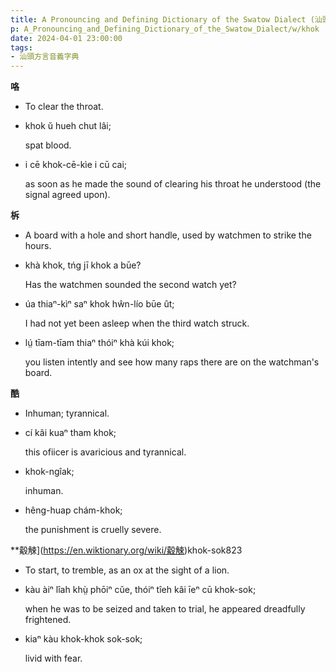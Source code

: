```yaml
---
title: A Pronouncing and Defining Dictionary of the Swatow Dialect (汕頭方言音義字典) / khok
p: A_Pronouncing_and_Defining_Dictionary_of_the_Swatow_Dialect/w/khok
date: 2024-04-01 23:00:00
tags: 
- 汕頭方言音義字典
---
```



**咯**
- To clear the throat.

- khok ŭ hueh chut lâi;

  spat blood.

- i cē khok-cē-kìe i cū cai;

  as soon as he made the sound of clearing his throat he understood (the signal agreed upon).

**柝**
- A board with a hole and short handle, used by watchmen to strike the hours.

- khà khok, tńg jī khok a būe?

  Has the watchmen sounded the second watch yet?

- úa thiaⁿ-kìⁿ saⁿ khok hŵn-lío būe ût;

  I had not yet been asleep when the third watch struck.

- lṳ́ tīam-tīam thiaⁿ thóiⁿ khà kúi khok;

  you listen intently and see how many raps there are on the watchman's board.

**酷**
- Inhuman; tyrannical.

- cí kâi kuaⁿ tham khok;

  this ofiicer is avaricious and tyrannical.

- khok-ngîak;

  inhuman.

- hêng-huap chám-khok;

  the punishment is cruelly severe.

**觳觫](https://en.wiktionary.org/wiki/觳觫)khok-sok823
- To start, to tremble, as an ox at the sight of a lion.

- kàu àiⁿ lîah khṳ̀ phōiⁿ cŭe, thóiⁿ tîeh kâi īeⁿ cū khok-sok;

  when he was to be seized and taken to trial, he appeared dreadfully frightened.

- kiaⁿ kàu khok-khok sok-sok;

  livid with fear.